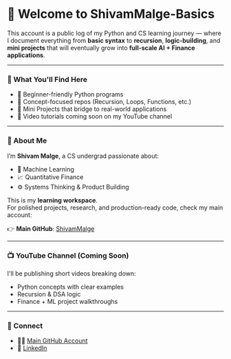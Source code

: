 # 👋 Welcome to ShivamMalge-Basics

This account is a public log of my Python and CS learning journey — where I document everything from **basic syntax** to **recursion**, **logic-building**, and **mini projects** that will eventually grow into **full-scale AI + Finance applications**.

---

### 🚀 What You'll Find Here

- 📘 Beginner-friendly Python programs
- 🔁 Concept-focused repos (Recursion, Loops, Functions, etc.)
- 🧪 Mini Projects that bridge to real-world applications
- 🎥 Video tutorials coming soon on my YouTube channel

---

### 📌 About Me

I’m **Shivam Malge**, a CS undergrad passionate about:
- 🧠 Machine Learning
- 📈 Quantitative Finance
- ⚙️ Systems Thinking & Product Building

This is my **learning workspace**.  
For polished projects, research, and production-ready code, check my main account:

👉 **Main GitHub**: [ShivamMalge](https://github.com/ShivamMalge)

---

### 📺 YouTube Channel (Coming Soon)
I'll be publishing short videos breaking down:
- Python concepts with clear examples
- Recursion & DSA logic
- Finance + ML project walkthroughs

---

### 🔗 Connect
- 🧑‍💻 [Main GitHub Account](https://github.com/ShivamMalge)
- 🔗 [LinkedIn](https://linkedin.com/in/shivammalge)
